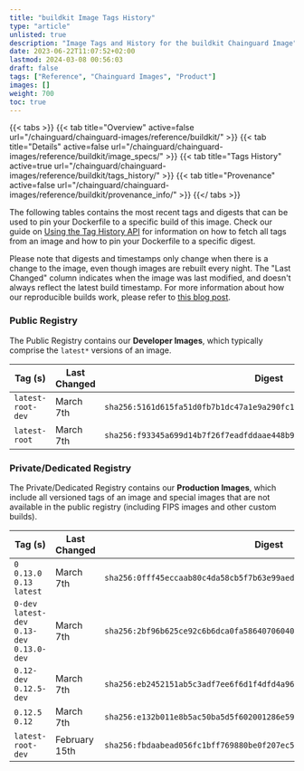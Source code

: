 ```yaml
---
title: "buildkit Image Tags History"
type: "article"
unlisted: true
description: "Image Tags and History for the buildkit Chainguard Image"
date: 2023-06-22T11:07:52+02:00
lastmod: 2024-03-08 00:56:03
draft: false
tags: ["Reference", "Chainguard Images", "Product"]
images: []
weight: 700
toc: true
---
```


{{< tabs >}}
{{< tab title="Overview" active=false url="/chainguard/chainguard-images/reference/buildkit/" >}}
{{< tab title="Details" active=false url="/chainguard/chainguard-images/reference/buildkit/image_specs/" >}}
{{< tab title="Tags History" active=true url="/chainguard/chainguard-images/reference/buildkit/tags_history/" >}}
{{< tab title="Provenance" active=false url="/chainguard/chainguard-images/reference/buildkit/provenance_info/" >}}
{{</ tabs >}}

The following tables contains the most recent tags and digests that can be used to pin your Dockerfile to a specific build of this image. Check our guide on [Using the Tag History API](/chainguard/chainguard-images/using-the-tag-history-api/) for information on how to fetch all tags from an image and how to pin your Dockerfile to a specific digest.

Please note that digests and timestamps only change when there is a change to the image, even though images are rebuilt every night. The "Last Changed" column indicates when the image was last modified, and doesn't always reflect the latest build timestamp. For more information about how our reproducible builds work, please refer to [this blog post](https://www.chainguard.dev/unchained/reproducing-chainguards-reproducible-image-builds).

### Public Registry
The Public Registry contains our **Developer Images**, which typically comprise the `latest*` versions of an image.

| Tag (s)            | Last Changed | Digest                                                                    |
|--------------------|--------------|---------------------------------------------------------------------------|
|  `latest-root-dev` | March 7th    | `sha256:5161d615fa51d0fb7b1dc47a1e9a290fc1dcb5822300c0cd49f47972f664c682` |
|  `latest-root`     | March 7th    | `sha256:f93345a699d14b7f26f7eadfddaae448b926654c1058ec6ca5d8436c8ac6deea` |


### Private/Dedicated Registry
The Private/Dedicated Registry contains our **Production Images**, which include all versioned tags of an image and special images that are not available in the public registry (including FIPS images and other custom builds).

| Tag (s)                                       | Last Changed  | Digest                                                                    |
|-----------------------------------------------|---------------|---------------------------------------------------------------------------|
|  `0` `0.13.0` `0.13` `latest`                 | March 7th     | `sha256:0fff45eccaab80c4da58cb5f7b63e99aed07ab2c2d4277eda38a76189ddf242b` |
|  `0-dev` `latest-dev` `0.13-dev` `0.13.0-dev` | March 7th     | `sha256:2bf96b625ce92c6b6dca0fa586407060400584541d1b00dccf942ff7c8ca5397` |
|  `0.12-dev` `0.12.5-dev`                      | March 7th     | `sha256:eb2452151ab5c3adf7ee6f6d1f4dfd4a968e70234b83d642522e66703d244d2a` |
|  `0.12.5` `0.12`                              | March 7th     | `sha256:e132b011e8b5ac50ba5d5f602001286e59f82c4cb8348a83db7e5aff1f8a06f4` |
|  `latest-root-dev`                            | February 15th | `sha256:fbdaabead056fc1bff769880be0f207ec52f27a465cf8f22ecc8f39af6651241` |

